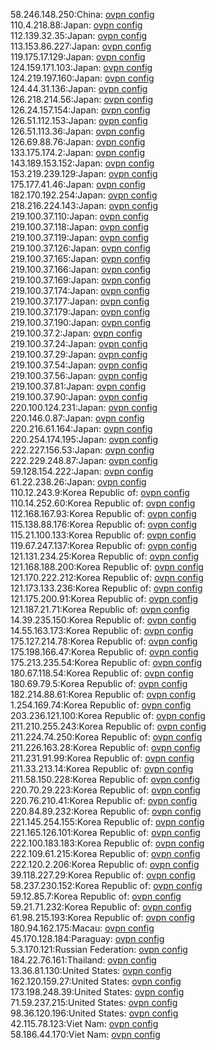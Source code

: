 58.246.148.250:China: [ovpn config](vpn/58_246_148_250.ovpn)  
110.4.218.88:Japan: [ovpn config](vpn/110_4_218_88.ovpn)  
112.139.32.35:Japan: [ovpn config](vpn/112_139_32_35.ovpn)  
113.153.86.227:Japan: [ovpn config](vpn/113_153_86_227.ovpn)  
119.175.17.129:Japan: [ovpn config](vpn/119_175_17_129.ovpn)  
124.159.171.103:Japan: [ovpn config](vpn/124_159_171_103.ovpn)  
124.219.197.160:Japan: [ovpn config](vpn/124_219_197_160.ovpn)  
124.44.31.136:Japan: [ovpn config](vpn/124_44_31_136.ovpn)  
126.218.214.56:Japan: [ovpn config](vpn/126_218_214_56.ovpn)  
126.24.157.154:Japan: [ovpn config](vpn/126_24_157_154.ovpn)  
126.51.112.153:Japan: [ovpn config](vpn/126_51_112_153.ovpn)  
126.51.113.36:Japan: [ovpn config](vpn/126_51_113_36.ovpn)  
126.69.88.76:Japan: [ovpn config](vpn/126_69_88_76.ovpn)  
133.175.174.2:Japan: [ovpn config](vpn/133_175_174_2.ovpn)  
143.189.153.152:Japan: [ovpn config](vpn/143_189_153_152.ovpn)  
153.219.239.129:Japan: [ovpn config](vpn/153_219_239_129.ovpn)  
175.177.41.46:Japan: [ovpn config](vpn/175_177_41_46.ovpn)  
182.170.192.254:Japan: [ovpn config](vpn/182_170_192_254.ovpn)  
218.216.224.143:Japan: [ovpn config](vpn/218_216_224_143.ovpn)  
219.100.37.110:Japan: [ovpn config](vpn/219_100_37_110.ovpn)  
219.100.37.118:Japan: [ovpn config](vpn/219_100_37_118.ovpn)  
219.100.37.119:Japan: [ovpn config](vpn/219_100_37_119.ovpn)  
219.100.37.126:Japan: [ovpn config](vpn/219_100_37_126.ovpn)  
219.100.37.165:Japan: [ovpn config](vpn/219_100_37_165.ovpn)  
219.100.37.166:Japan: [ovpn config](vpn/219_100_37_166.ovpn)  
219.100.37.169:Japan: [ovpn config](vpn/219_100_37_169.ovpn)  
219.100.37.174:Japan: [ovpn config](vpn/219_100_37_174.ovpn)  
219.100.37.177:Japan: [ovpn config](vpn/219_100_37_177.ovpn)  
219.100.37.179:Japan: [ovpn config](vpn/219_100_37_179.ovpn)  
219.100.37.190:Japan: [ovpn config](vpn/219_100_37_190.ovpn)  
219.100.37.2:Japan: [ovpn config](vpn/219_100_37_2.ovpn)  
219.100.37.24:Japan: [ovpn config](vpn/219_100_37_24.ovpn)  
219.100.37.29:Japan: [ovpn config](vpn/219_100_37_29.ovpn)  
219.100.37.54:Japan: [ovpn config](vpn/219_100_37_54.ovpn)  
219.100.37.56:Japan: [ovpn config](vpn/219_100_37_56.ovpn)  
219.100.37.81:Japan: [ovpn config](vpn/219_100_37_81.ovpn)  
219.100.37.90:Japan: [ovpn config](vpn/219_100_37_90.ovpn)  
220.100.124.231:Japan: [ovpn config](vpn/220_100_124_231.ovpn)  
220.146.0.87:Japan: [ovpn config](vpn/220_146_0_87.ovpn)  
220.216.61.164:Japan: [ovpn config](vpn/220_216_61_164.ovpn)  
220.254.174.195:Japan: [ovpn config](vpn/220_254_174_195.ovpn)  
222.227.156.53:Japan: [ovpn config](vpn/222_227_156_53.ovpn)  
222.229.248.87:Japan: [ovpn config](vpn/222_229_248_87.ovpn)  
59.128.154.222:Japan: [ovpn config](vpn/59_128_154_222.ovpn)  
61.22.238.26:Japan: [ovpn config](vpn/61_22_238_26.ovpn)  
110.12.243.9:Korea Republic of: [ovpn config](vpn/110_12_243_9.ovpn)  
110.14.252.60:Korea Republic of: [ovpn config](vpn/110_14_252_60.ovpn)  
112.168.167.93:Korea Republic of: [ovpn config](vpn/112_168_167_93.ovpn)  
115.138.88.176:Korea Republic of: [ovpn config](vpn/115_138_88_176.ovpn)  
115.21.100.133:Korea Republic of: [ovpn config](vpn/115_21_100_133.ovpn)  
119.67.247.137:Korea Republic of: [ovpn config](vpn/119_67_247_137.ovpn)  
121.131.234.25:Korea Republic of: [ovpn config](vpn/121_131_234_25.ovpn)  
121.168.188.200:Korea Republic of: [ovpn config](vpn/121_168_188_200.ovpn)  
121.170.222.212:Korea Republic of: [ovpn config](vpn/121_170_222_212.ovpn)  
121.173.133.236:Korea Republic of: [ovpn config](vpn/121_173_133_236.ovpn)  
121.175.200.91:Korea Republic of: [ovpn config](vpn/121_175_200_91.ovpn)  
121.187.21.71:Korea Republic of: [ovpn config](vpn/121_187_21_71.ovpn)  
14.39.235.150:Korea Republic of: [ovpn config](vpn/14_39_235_150.ovpn)  
14.55.163.173:Korea Republic of: [ovpn config](vpn/14_55_163_173.ovpn)  
175.127.214.78:Korea Republic of: [ovpn config](vpn/175_127_214_78.ovpn)  
175.198.166.47:Korea Republic of: [ovpn config](vpn/175_198_166_47.ovpn)  
175.213.235.54:Korea Republic of: [ovpn config](vpn/175_213_235_54.ovpn)  
180.67.118.54:Korea Republic of: [ovpn config](vpn/180_67_118_54.ovpn)  
180.69.79.5:Korea Republic of: [ovpn config](vpn/180_69_79_5.ovpn)  
182.214.88.61:Korea Republic of: [ovpn config](vpn/182_214_88_61.ovpn)  
1.254.169.74:Korea Republic of: [ovpn config](vpn/1_254_169_74.ovpn)  
203.236.121.100:Korea Republic of: [ovpn config](vpn/203_236_121_100.ovpn)  
211.210.255.243:Korea Republic of: [ovpn config](vpn/211_210_255_243.ovpn)  
211.224.74.250:Korea Republic of: [ovpn config](vpn/211_224_74_250.ovpn)  
211.226.163.28:Korea Republic of: [ovpn config](vpn/211_226_163_28.ovpn)  
211.231.91.99:Korea Republic of: [ovpn config](vpn/211_231_91_99.ovpn)  
211.33.213.14:Korea Republic of: [ovpn config](vpn/211_33_213_14.ovpn)  
211.58.150.228:Korea Republic of: [ovpn config](vpn/211_58_150_228.ovpn)  
220.70.29.223:Korea Republic of: [ovpn config](vpn/220_70_29_223.ovpn)  
220.76.210.41:Korea Republic of: [ovpn config](vpn/220_76_210_41.ovpn)  
220.84.89.232:Korea Republic of: [ovpn config](vpn/220_84_89_232.ovpn)  
221.145.254.155:Korea Republic of: [ovpn config](vpn/221_145_254_155.ovpn)  
221.165.126.101:Korea Republic of: [ovpn config](vpn/221_165_126_101.ovpn)  
222.100.183.183:Korea Republic of: [ovpn config](vpn/222_100_183_183.ovpn)  
222.109.61.215:Korea Republic of: [ovpn config](vpn/222_109_61_215.ovpn)  
222.120.2.206:Korea Republic of: [ovpn config](vpn/222_120_2_206.ovpn)  
39.118.227.29:Korea Republic of: [ovpn config](vpn/39_118_227_29.ovpn)  
58.237.230.152:Korea Republic of: [ovpn config](vpn/58_237_230_152.ovpn)  
59.12.85.7:Korea Republic of: [ovpn config](vpn/59_12_85_7.ovpn)  
59.21.71.232:Korea Republic of: [ovpn config](vpn/59_21_71_232.ovpn)  
61.98.215.193:Korea Republic of: [ovpn config](vpn/61_98_215_193.ovpn)  
180.94.162.175:Macau: [ovpn config](vpn/180_94_162_175.ovpn)  
45.170.128.184:Paraguay: [ovpn config](vpn/45_170_128_184.ovpn)  
5.3.170.121:Russian Federation: [ovpn config](vpn/5_3_170_121.ovpn)  
184.22.76.161:Thailand: [ovpn config](vpn/184_22_76_161.ovpn)  
13.36.81.130:United States: [ovpn config](vpn/13_36_81_130.ovpn)  
162.120.159.27:United States: [ovpn config](vpn/162_120_159_27.ovpn)  
173.198.248.39:United States: [ovpn config](vpn/173_198_248_39.ovpn)  
71.59.237.215:United States: [ovpn config](vpn/71_59_237_215.ovpn)  
98.36.120.196:United States: [ovpn config](vpn/98_36_120_196.ovpn)  
42.115.78.123:Viet Nam: [ovpn config](vpn/42_115_78_123.ovpn)  
58.186.44.170:Viet Nam: [ovpn config](vpn/58_186_44_170.ovpn)  
